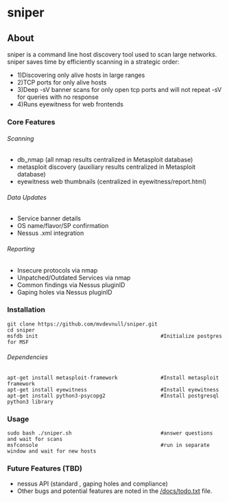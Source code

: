 # sniper

## About
sniper is a command line host discovery tool used to scan large networks.  
sniper saves time by efficiently scanning in a strategic order: 
* 1)Discovering only alive hosts in large ranges
* 2)TCP ports for only alive hosts
* 3)Deep -sV banner scans for only open tcp ports and will not repeat -sV for queries with no response
* 4)Runs eyewitness for web frontends

### Core Features
###### Scanning
* db_nmap (all nmap results centralized in Metasploit database)
* metasploit discovery (auxiliary results centralized in Metasploit database)
* eyewitness web thumbnails (centralized in eyewitness/report.html)
###### Data Updates
* Service banner details
* OS name/flavor/SP confirmation
* Nessus .xml integration
###### Reporting
* Insecure protocols via nmap
* Unpatched/Outdated Services via nmap
* Common findings via Nessus pluginID
* Gaping holes via Nessus pluginID

### Installation
```
git clone https://github.com/mvdevnull/sniper.git
cd sniper
msfdb init                                        #Initialize postgres for MSF
```
###### Dependencies
````
apt-get install metasploit-framework              #Install metasploit framework
apt-get install eyewitness                        #Install eyewitness
apt-get install python3-psycopg2                  #Install postgresql python3 library
````
### Usage
```
sudo bash ./sniper.sh                             #answer questions and wait for scans
msfconsole                                        #run in separate window and wait for new hosts
```

### Future Features (TBD)
* nessus API (standard , gaping holes and compliance)
* Other bugs and potential features are noted in the [/docs/todo.txt](https://github.com/mvdevnull/sniper/blob/master/docs/todo.txt) file.

